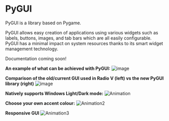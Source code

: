 # PyGUI
PyGUI is a library based on Pygame.

PyGUI allows easy creation of applications using various widgets such as labels, buttons, images, and tab bars which are all easily configurable. PyGUI has a minimal impact on system resources thanks to its smart widget management technology.

Documentation coming soon!

**An example of what can be achieved with PyGUI:**
![image](https://user-images.githubusercontent.com/29596317/120782121-d83bcb00-c568-11eb-86ea-cd2298de117a.png)

**Comparison of the old/current GUI used in Radio V (left) vs the new PyGUI library (right)**
![image](https://user-images.githubusercontent.com/29596317/120782512-3bc5f880-c569-11eb-9553-b0fdcaba2a4a.png)

**Natively supports Windows Light/Dark mode:**
![Animation](https://user-images.githubusercontent.com/29596317/120784509-4ed9c800-c56b-11eb-8d73-a102f8750763.gif)

**Choose your own accent colour:**
![Animation2](https://user-images.githubusercontent.com/29596317/120784727-8d6f8280-c56b-11eb-952a-6a2d032d0e45.gif)

**Responsive GUI**
![Animation3](https://user-images.githubusercontent.com/29596317/120785351-34ecb500-c56c-11eb-85bd-d4dc8a0f96fb.gif)
